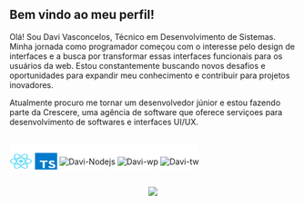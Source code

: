 ## Bem vindo ao meu perfil!

Olá! Sou Davi Vasconcelos, Técnico em Desenvolvimento de Sistemas. Minha jornada como programador começou com o interesse pelo design de interfaces e a busca por transformar essas interfaces funcionais para os usuários da web. Estou constantemente buscando novos desafios e oportunidades para expandir meu conhecimento e contribuir para projetos inovadores. <br>

Atualmente procuro me tornar um desenvolvedor júnior e estou fazendo parte da Crescere, uma agência de software que oferece serviçoes para desenvolvimento de softwares e interfaces UI/UX.
  
##
<div>

</div>
<div style="display: inline-block; background-color: #fff;"><br>
   <img align="center" alt="Davi-React" height="30" width="40" src="https://raw.githubusercontent.com/devicons/devicon/master/icons/react/react-original.svg">
  <img align="center" alt="Davi-Ts" height="30" width="40" src="https://raw.githubusercontent.com/devicons/devicon/master/icons/typescript/typescript-plain.svg">
 <img  align="center" alt="Davi-Nodejs" height="30" width="40" src="https://cdn.jsdelivr.net/gh/devicons/devicon/icons/nodejs/nodejs-original.svg">
 <img  align="center" alt="Davi-wp" height="30" width="40" src="https://cdn.jsdelivr.net/npm/devicon@2.15.1/icons/wordpress/wordpress-original.svg">
 <img  align="center" alt="Davi-tw" height="30" width="40" style="fill: #fff;"src="https://cdn.jsdelivr.net/npm/devicon@2.15.1/icons/tailwindcss/tailwindcss-plain.svg">

</div>

## 

<div align="center"> 
  <a align="center" href="https://www.linkedin.com/in/davi-vasconcelos-souza-236170234/" target="_blank"><img src="https://img.shields.io/badge/-LinkedIn-%230077B5?style=for-the-badge&logo=linkedin&logoColor=white" target="_blank"></a> 

</div>
